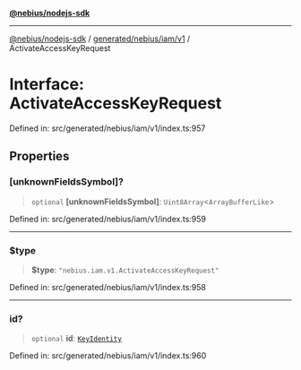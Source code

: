 [**@nebius/nodejs-sdk**](../../../../../README.md)

---

[@nebius/nodejs-sdk](../../../../../README.md) / [generated/nebius/iam/v1](../README.md) / ActivateAccessKeyRequest

# Interface: ActivateAccessKeyRequest

Defined in: src/generated/nebius/iam/v1/index.ts:957

## Properties

### \[unknownFieldsSymbol\]?

> `optional` **\[unknownFieldsSymbol\]**: `Uint8Array`\<`ArrayBufferLike`\>

Defined in: src/generated/nebius/iam/v1/index.ts:959

---

### $type

> **$type**: `"nebius.iam.v1.ActivateAccessKeyRequest"`

Defined in: src/generated/nebius/iam/v1/index.ts:958

---

### id?

> `optional` **id**: [`KeyIdentity`](KeyIdentity.md)

Defined in: src/generated/nebius/iam/v1/index.ts:960
